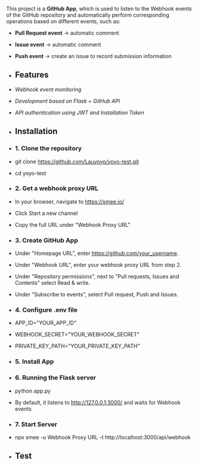 This project is a **GitHub App**, which is used to listen to the Webhook events of the GitHub repository and automatically perform corresponding operations based on different events, 
such as:
- **Pull Request event** → automatic comment
- **Issue event** → automatic comment
- **Push event** → create an issue to record submission information

- ## Features
- *Webhook event monitoring*
- *Development based on Flask + GitHub API*
- *API authentication using JWT and Installation Token*

- ## Installation

- ### **1. Clone the repository**
- git clone https://github.com/Lauyoyo/yoyo-test.git
- cd yoyo-test

- ### **2. Get a webhook proxy URL**
- In your browser, navigate to https://smee.io/
- Click Start a new channel
- Copy the full URL under "Webhook Proxy URL"

- ### **3. Create GitHub App**
- Under "Homepage URL", enter https://github.com/your_username.
- Under "Webhook URL", enter your webhook proxy URL from step 2.
- Under "Repository permissions", next to "Pull requests, Issues and Contents" select Read & write.
- Under "Subscribe to events", select Pull request, Push and Issues.

- ### **4. Configure .env file**
- APP_ID="YOUR_APP_ID"
- WEBHOOK_SECRET="YOUR_WEBHOOK_SECRET"
- PRIVATE_KEY_PATH="YOUR_PRIVATE_KEY_PATH"

- ### **5. Install App**

- ### **6. Running the Flask server**
- python app.py
- By default, it listens to http://127.0.0.1:3000/ and waits for Webhook events

- ### **7. Start Server**
- npx smee -u Webhook Proxy URL -t http://localhost:3000/api/webhook

- ## Test

